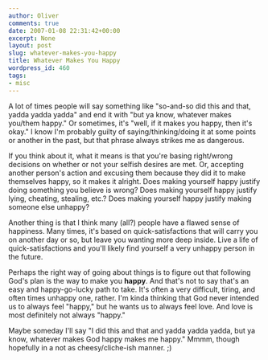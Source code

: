 ```yaml
---
author: Oliver
comments: true
date: 2007-01-08 22:31:42+00:00
excerpt: None
layout: post
slug: whatever-makes-you-happy
title: Whatever Makes You Happy
wordpress_id: 460
tags:
- misc
---
```


A lot of times people will say something like "so-and-so did this and that, yadda yadda yadda" and end it with "but ya know, whatever makes you/them happy."  Or sometimes, it's "well, if it makes you happy, then it's okay."  I know I'm probably guilty of saying/thinking/doing it at some points or another in the past, but that phrase always strikes me as dangerous.

If you think about it, what it means is that you're basing right/wrong decisions on whether or not your selfish desires are met.  Or, accepting another person's action and excusing them because they did it to make themselves happy, so it makes it alright.  Does making yourself happy justify doing something you believe is wrong?  Does making yourself happy justify lying, cheating, stealing, etc.?  Does making yourself happy justify making someone else unhappy?

Another thing is that I think many (all?) people have a flawed sense of happiness.  Many times, it's based on quick-satisfactions that will carry you on another day or so, but leave you wanting more deep inside.  Live a life of quick-satisfactions and you'll likely find yourself a very unhappy person in the future.

Perhaps the right way of going about things is to figure out that following God's plan is the way to make you <b>happy</b>.  And that's not to say that's an easy and happy-go-lucky path to take.  It's often a very difficult, tiring, and often times unhappy one, rather.  I'm kinda thinking that God never intended us to always feel "happy," but he wants us to always feel love.  And love is most definitely not always "happy."

Maybe someday I'll say "I did this and that and yadda yadda yadda, but ya know, whatever makes God happy makes me happy."  Mmmm, though hopefully in a not as cheesy/cliche-ish manner. ;)